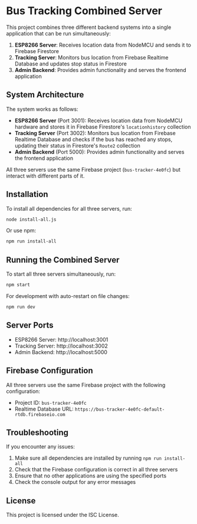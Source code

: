 # Bus Tracking Combined Server

This project combines three different backend systems into a single application that can be run simultaneously:

1. **ESP8266 Server**: Receives location data from NodeMCU and sends it to Firebase Firestore
2. **Tracking Server**: Monitors bus location from Firebase Realtime Database and updates stop status in Firestore
3. **Admin Backend**: Provides admin functionality and serves the frontend application

## System Architecture

The system works as follows:

- **ESP8266 Server** (Port 3001): Receives location data from NodeMCU hardware and stores it in Firebase Firestore's `locationhistory` collection
- **Tracking Server** (Port 3002): Monitors bus location from Firebase Realtime Database and checks if the bus has reached any stops, updating their status in Firestore's `Route2` collection
- **Admin Backend** (Port 5000): Provides admin functionality and serves the frontend application

All three servers use the same Firebase project (`bus-tracker-4e0fc`) but interact with different parts of it.

## Installation

To install all dependencies for all three servers, run:

```bash
node install-all.js
```

Or use npm:

```bash
npm run install-all
```

## Running the Combined Server

To start all three servers simultaneously, run:

```bash
npm start
```

For development with auto-restart on file changes:

```bash
npm run dev
```

## Server Ports

- ESP8266 Server: http://localhost:3001
- Tracking Server: http://localhost:3002
- Admin Backend: http://localhost:5000

## Firebase Configuration

All three servers use the same Firebase project with the following configuration:

- Project ID: `bus-tracker-4e0fc`
- Realtime Database URL: `https://bus-tracker-4e0fc-default-rtdb.firebaseio.com`

## Troubleshooting

If you encounter any issues:

1. Make sure all dependencies are installed by running `npm run install-all`
2. Check that the Firebase configuration is correct in all three servers
3. Ensure that no other applications are using the specified ports
4. Check the console output for any error messages

## License

This project is licensed under the ISC License.
